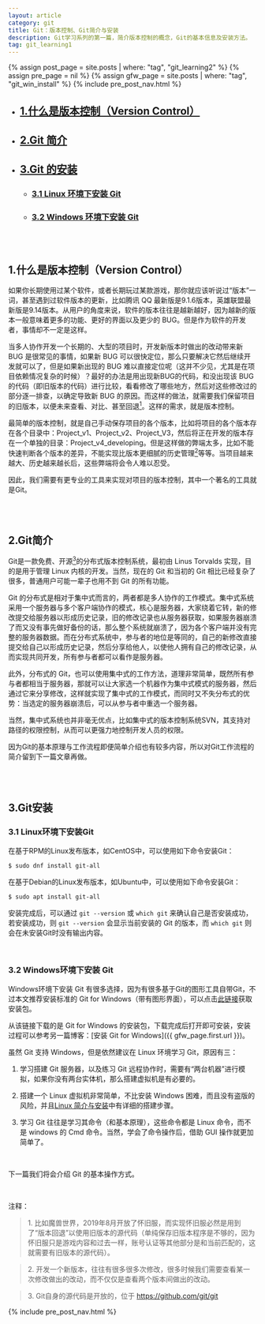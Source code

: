 ```yaml
---
layout: article
category: git
title: Git：版本控制、Git简介与安装
description: Git学习系列的第一篇，简介版本控制的概念，Git的基本信息及安装方法。
tag: git_learning1
---
```

{% assign post_page = site.posts | where: "tag", "git_learning2" %}
{% assign pre_page  = nil %}
{% assign gfw_page  = site.posts | where: "tag", "git_win_install" %}
{% include pre_post_nav.html %}









- ## [1.什么是版本控制（Version Control）](#1)
- ## [2.Git 简介](#2)
- ## [3.Git 的安装](#3)
	- ### [3.1 Linux 环境下安装 Git](#3-1)
	- ### [3.2 Windows 环境下安装 Git](#3-2)
 
<br id="1"/><br/>

## 1.什么是版本控制（Version Control）
如果你长期使用过某个软件，或者长期玩过某款游戏，那你就应该听说过“版本”一词，甚至遇到过软件版本的更新，比如腾讯 QQ 最新版是9.1.6版本，英雄联盟最新版是9.14版本。从用户的角度来说，软件的版本往往是越新越好，因为越新的版本一般意味着更多的功能、更好的界面以及更少的 BUG。但是作为软件的开发者，事情却不一定是这样。

当多人协作开发一个长期的、大型的项目时，开发新版本时做出的改动带来新 BUG 是很常见的事情，如果新 BUG 可以很快定位，那么只要解决它然后继续开发就可以了，但是如果新出现的 BUG 难以直接定位呢（这并不少见，尤其是在项目依赖情况复杂的时候）？最好的办法是用出现新BUG的代码，和没出现该 BUG 的代码（即旧版本的代码）进行比较，看看修改了哪些地方，然后对这些修改过的部分逐一排查，以确定导致新 BUG 的原因。而这样的做法，就需要我们保留项目的旧版本，以便未来查看、对比、甚至回退[<sup>1</sup>](#annotation)。这样的需求，就是版本控制。

最简单的版本控制，就是自己手动保存项目的各个版本，比如将项目的各个版本存在各个目录中：Project_v1、Project_v2、Project_V3，然后将正在开发的版本存在一个单独的目录：Project_v4_developing。但是这样做的弊端太多，比如不能快速判断各个版本的差异，不能实现比版本更细腻的历史管理[<sup>2</sup>](#annotation)等等。当项目越来越大、历史越来越长后，这些弊端将会令人难以忍受。

因此，我们需要有更专业的工具来实现对项目的版本控制，其中一个著名的工具就是Git。

<br id="2"/><br/>

## 2.Git简介
Git是一款免费、开源[<sup>3</sup>](#annotation)的分布式版本控制系统，最初由 Linus Torvalds 实现，目的是用于管理 Linux 内核的开发。当然，现在的 Git 和当初的 Git 相比已经复杂了很多，普通用户可能一辈子也用不到 Git 的所有功能。

Git 的分布式是相对于集中式而言的，两者都是多人协作的工作模式。集中式系统采用一个服务器与多个客户端协作的模式，核心是服务器，大家绕着它转，新的修改提交给服务器以形成历史记录，旧的修改记录也从服务器获取，如果服务器崩溃了而又没有事先做好备份的话，那么整个系统就崩溃了，因为各个客户端并没有完整的服务器数据。而在分布式系统中，参与者的地位是等同的，自己的新修改直接提交给自己以形成历史记录，然后分享给他人，以使他人拥有自己的修改记录，从而实现共同开发，所有参与者都可以看作是服务器。

此外，分布式的 Git，也可以使用集中式的工作方法，道理非常简单，既然所有参与者都相当于服务器，那就可以让大家选一个机器作为集中式模式的服务器，然后通过它来分享修改，这样就实现了集中式的工作模式，而同时又不失分布式的优势：当选定的服务器崩溃后，可以从参与者中重选一个服务器。

当然，集中式系统也并非毫无优点，比如集中式的版本控制系统SVN，其支持对路径的权限控制，从而可以更强力地控制开发人员的权限。

因为Git的基本原理与工作流程即便简单介绍也有较多内容，所以对Git工作流程的简介留到下一篇文章再做。

<br id="3"/><br id="3-1"/>

## 3.Git安装
### 3.1 Linux环境下安装Git
在基于RPM的Linux发布版本，如CentOS中，可以使用如下命令安装Git：

```bash
$ sudo dnf install git-all
```

在基于Debian的Linux发布版本，如Ubuntu中，可以使用如下命令安装Git：

```bash
$ sudo apt install git-all
```

安装完成后，可以通过 `git --version` 或 `which git` 来确认自己是否安装成功，若安装成功，则 `git --version` 会显示当前安装的 Git 的版本，而 `which git` 则会在未安装Git时没有输出内容。

<br id="3-2"/>

### 3.2 Windows环境下安装 Git
Windows环境下安装 Git 有很多选择，因为有很多基于Git的图形工具自带Git，不过本文推荐安装标准的 Git for Windows（带有图形界面），可以点击[此链接](https://git-scm.com/download/win)获取安装包。

从该链接下载的是 Git for Windows 的安装包，下载完成后打开即可安装，安装过程可以参考另一篇博客：[安装 Git for Windows]({{ gfw_page.first.url }})。


虽然 Git 支持 Windows，但是依然建议在 Linux 环境学习 Git，原因有三：

1. 学习搭建 Git 服务器，以及练习 Git 远程协作时，需要有“两台机器”进行模拟，如果你没有两台实体机，那么搭建虚拟机是有必要的。

2. 搭建一个 Linux 虚拟机非常简单，不比安装 Windows 困难，而且没有盗版的风险，并且[Linux 简介与安装]()中有详细的搭建步骤。

3. 学习 Git 往往是学习其命令（和基本原理），这些命令都是 Linux 命令，而不是 windows 的 Cmd 命令。当然，学会了命令操作后，借助 GUI 操作就更加简单了。

<br/>

下一篇我们将会介绍 Git 的基本操作方式。
 
<br id="annotation"/>

注释：

> 1\. 比如魔兽世界，2019年8月开放了怀旧服，而实现怀旧服必然是用到了“版本回退”以使用旧版本的源代码（单纯保存旧版本程序是不够的，因为怀旧服只是游戏内容和过去一样，账号认证等其他部分是和当前匹配的，这就需要有旧版本的源代码）。

> 2\. 开发一个新版本，往往有很多很多次修改，很多时候我们需要查看某一次修改做出的改动，而不仅仅是查看两个版本间做出的改动。

> 3\. Git自身的源代码是开放的，位于 https://github.com/git/git










{% include pre_post_nav.html %}